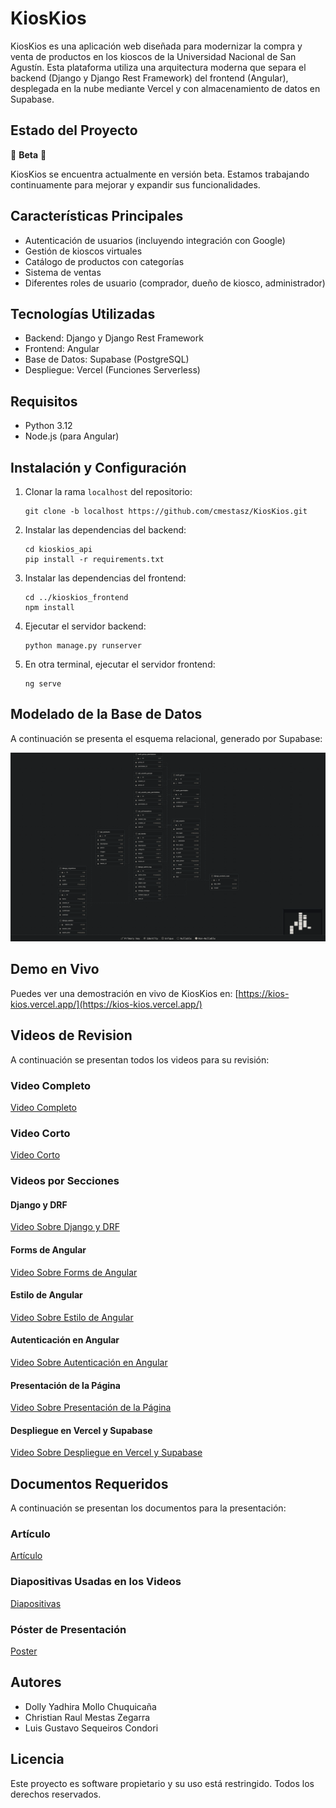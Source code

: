 # KiosKios

KiosKios es una aplicación web diseñada para modernizar la compra y venta de productos en los kioscos de la Universidad Nacional de San Agustín. Esta plataforma utiliza una arquitectura moderna que separa el backend (Django y Django Rest Framework) del frontend (Angular), desplegada en la nube mediante Vercel y con almacenamiento de datos en Supabase.

## Estado del Proyecto

🚧 **Beta** 🚧

KiosKios se encuentra actualmente en versión beta. Estamos trabajando continuamente para mejorar y expandir sus funcionalidades.

## Características Principales

-   Autenticación de usuarios (incluyendo integración con Google)
-   Gestión de kioscos virtuales
-   Catálogo de productos con categorías
-   Sistema de ventas
-   Diferentes roles de usuario (comprador, dueño de kiosco, administrador)

## Tecnologías Utilizadas

-   Backend: Django y Django Rest Framework
-   Frontend: Angular
-   Base de Datos: Supabase (PostgreSQL)
-   Despliegue: Vercel (Funciones Serverless)

## Requisitos

-   Python 3.12
-   Node.js (para Angular)

## Instalación y Configuración

1. Clonar la rama `localhost` del repositorio:

    ```
    git clone -b localhost https://github.com/cmestasz/KiosKios.git
    ```

2. Instalar las dependencias del backend:

    ```
    cd kioskios_api
    pip install -r requirements.txt
    ```

3. Instalar las dependencias del frontend:

    ```
    cd ../kioskios_frontend
    npm install
    ```

4. Ejecutar el servidor backend:

    ```
    python manage.py runserver
    ```

5. En otra terminal, ejecutar el servidor frontend:
    ```
    ng serve
    ```

## Modelado de la Base de Datos

A continuación se presenta el esquema relacional, generado por Supabase:

<img src="img/DB.png"> </img>

## Demo en Vivo

Puedes ver una demostración en vivo de KiosKios en: [https://kios-kios.vercel.app/](https://kios-kios.vercel.app/)

## Videos de Revision

A continuación se presentan todos los videos para su revisión:

### Video Completo

[Video Completo](https://drive.google.com/file/d/1qV4IwAOiUE54LSrSHNQBFwcDeUjsEVNE/view?usp=drive_link)

### Video Corto

[Video Corto](https://drive.google.com/file/d/1j8xwLwQyjmiSUkdJtNDlAnKcg7fFtwz9/view?usp=drive_link)

### Videos por Secciones

#### Django y DRF

[Video Sobre Django y DRF](https://drive.google.com/file/d/1dFDd_v5g0HYl1hf3-SDEFLHkJTy1XADm/view?usp=drive_link)

#### Forms de Angular

[Video Sobre Forms de Angular](https://drive.google.com/file/d/1rjBoBn7CnvTSGFF3tZhK28jPuJ1NaVNS/view?usp=drive_link)

#### Estilo de Angular

[Video Sobre Estilo de Angular](https://drive.google.com/file/d/1yydrDxfJIFMQTgrGjyxwPrydC2tYnThq/view?usp=drive_link)

#### Autenticación en Angular

[Video Sobre Autenticación en Angular](https://drive.google.com/file/d/1dLZcY9lnDOQXDFcNRsJCX8kBiaYjF_7m/view?usp=drive_link)

#### Presentación de la Página

[Video Sobre Presentación de la Página](https://drive.google.com/file/d/1R7NdZlrbFuKQ9hOU323gDa2tkdqM3CCu/view?usp=drive_link)

#### Despliegue en Vercel y Supabase

[Video Sobre Despliegue en Vercel y Supabase](https://drive.google.com/file/d/1yaz_W7Ov0U2b6fZq5aF86WddZQrhpkwK/view?usp=drive_link)

## Documentos Requeridos

A continuación se presentan los documentos para la presentación:

### Artículo

[Artículo](https://drive.google.com/file/d/1R7ZMPdwbSVaoxalynU-cbzec-4F-uutG/view?usp=drive_link)

### Diapositivas Usadas en los Videos

[Diapositivas](https://drive.google.com/file/d/1svSf6Tam5Kf-T8xuGPWDNj3ggVAs-7Wa/view?usp=drive_link)

### Póster de Presentación

[Poster](https://drive.google.com/file/d/1yBOQ2H46R3OXRzYbjb8l3GgzkFH3MmH1/view?usp=drive_link)

## Autores

-   Dolly Yadhira Mollo Chuquicaña
-   Christian Raul Mestas Zegarra
-   Luis Gustavo Sequeiros Condori

## Licencia

Este proyecto es software propietario y su uso está restringido. Todos los derechos reservados.
